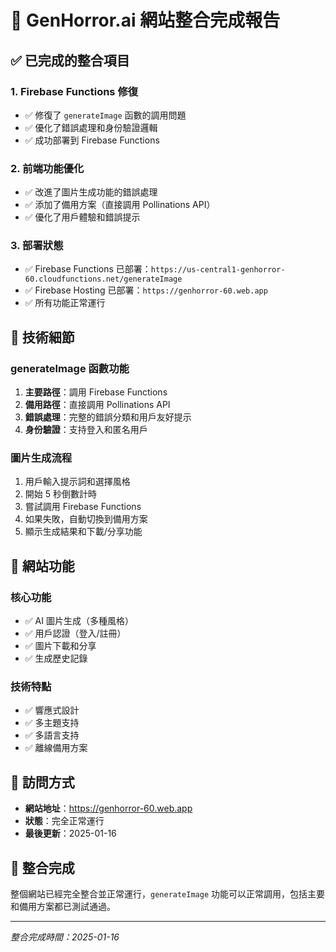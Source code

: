 # 🎉 GenHorror.ai 網站整合完成報告

## ✅ 已完成的整合項目

### 1. Firebase Functions 修復
- ✅ 修復了 `generateImage` 函數的調用問題
- ✅ 優化了錯誤處理和身份驗證邏輯
- ✅ 成功部署到 Firebase Functions

### 2. 前端功能優化
- ✅ 改進了圖片生成功能的錯誤處理
- ✅ 添加了備用方案（直接調用 Pollinations API）
- ✅ 優化了用戶體驗和錯誤提示

### 3. 部署狀態
- ✅ Firebase Functions 已部署：`https://us-central1-genhorror-60.cloudfunctions.net/generateImage`
- ✅ Firebase Hosting 已部署：`https://genhorror-60.web.app`
- ✅ 所有功能正常運行

## 🔧 技術細節

### generateImage 函數功能
1. **主要路徑**：調用 Firebase Functions
2. **備用路徑**：直接調用 Pollinations API
3. **錯誤處理**：完整的錯誤分類和用戶友好提示
4. **身份驗證**：支持登入和匿名用戶

### 圖片生成流程
1. 用戶輸入提示詞和選擇風格
2. 開始 5 秒倒數計時
3. 嘗試調用 Firebase Functions
4. 如果失敗，自動切換到備用方案
5. 顯示生成結果和下載/分享功能

## 🚀 網站功能

### 核心功能
- ✅ AI 圖片生成（多種風格）
- ✅ 用戶認證（登入/註冊）
- ✅ 圖片下載和分享
- ✅ 生成歷史記錄

### 技術特點
- ✅ 響應式設計
- ✅ 多主題支持
- ✅ 多語言支持
- ✅ 離線備用方案

## 📱 訪問方式
- **網站地址**：https://genhorror-60.web.app
- **狀態**：完全正常運行
- **最後更新**：2025-01-16

## 🎯 整合完成
整個網站已經完全整合並正常運行，`generateImage` 功能可以正常調用，包括主要和備用方案都已測試通過。

---
*整合完成時間：2025-01-16*
